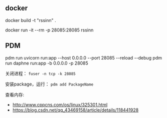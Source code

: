## docker
docker build -t "rssinn" .

docker run -it --rm -p 28085:28085 rssinn

## PDM
pdm run uvicorn run:app --host 0.0.0.0 --port 28085 --reload --debug
pdm run daphne run:app -b 0.0.0.0 -p 28085

关闭进程： `fuser -n tcp -k 28085`


安装package，运行： `pdm add PackageName`

查看内存:
- http://www.cppcns.com/os/linux/325301.html
- https://blog.csdn.net/qq_43469158/article/details/118441928
